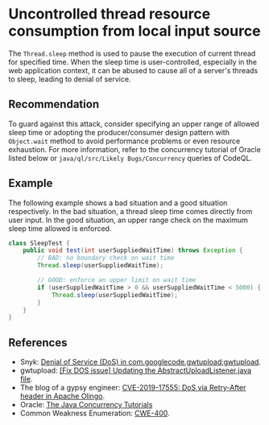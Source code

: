 # Uncontrolled thread resource consumption from local input source
The `Thread.sleep` method is used to pause the execution of current thread for specified time. When the sleep time is user-controlled, especially in the web application context, it can be abused to cause all of a server's threads to sleep, leading to denial of service.


## Recommendation
To guard against this attack, consider specifying an upper range of allowed sleep time or adopting the producer/consumer design pattern with `Object.wait` method to avoid performance problems or even resource exhaustion. For more information, refer to the concurrency tutorial of Oracle listed below or `java/ql/src/Likely Bugs/Concurrency` queries of CodeQL.


## Example
The following example shows a bad situation and a good situation respectively. In the bad situation, a thread sleep time comes directly from user input. In the good situation, an upper range check on the maximum sleep time allowed is enforced.


```java
class SleepTest {
	public void test(int userSuppliedWaitTime) throws Exception {
		// BAD: no boundary check on wait time
		Thread.sleep(userSuppliedWaitTime);

		// GOOD: enforce an upper limit on wait time
		if (userSuppliedWaitTime > 0 && userSuppliedWaitTime < 5000) {
			Thread.sleep(userSuppliedWaitTime);
		}
	}
}

```

## References
* Snyk: [Denial of Service (DoS) in com.googlecode.gwtupload:gwtupload](https://snyk.io/vuln/SNYK-JAVA-COMGOOGLECODEGWTUPLOAD-569506).
* gwtupload: [\[Fix DOS issue\] Updating the AbstractUploadListener.java file](https://github.com/manolo/gwtupload/issues/33).
* The blog of a gypsy engineer: [ CVE-2019-17555: DoS via Retry-After header in Apache Olingo](https://blog.gypsyengineer.com/en/security/cve-2019-17555-dos-via-retry-after-header-in-apache-olingo.html).
* Oracle: [The Java Concurrency Tutorials](https://docs.oracle.com/javase/tutorial/essential/concurrency/guardmeth.html)
* Common Weakness Enumeration: [CWE-400](https://cwe.mitre.org/data/definitions/400.html).
